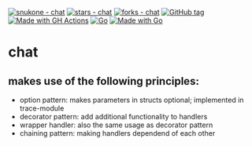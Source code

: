 
[![snukone - chat](https://img.shields.io/static/v1?label=snukone&message=chat&color=blue&logo=github)](https://github.com/snukone/chat "Go to GitHub repo")
[![stars - chat](https://img.shields.io/github/stars/snukone/chat?style=social)](https://github.com/snukone/chat)
[![forks - chat](https://img.shields.io/github/forks/snukone/chat?style=social)](https://github.com/snukone/chat)
[![GitHub tag](https://img.shields.io/github/tag/snukone/chat?include_prereleases=&sort=semver&color=blue)](https://github.com/snukone/chat/releases/)
[![Made with GH Actions](https://img.shields.io/badge/CI-GitHub_Actions-blue?logo=github-actions&logoColor=white)](https://github.com/features/actions "Go to GitHub Actions homepage")
[![Go](https://github.com/snukone/chat/actions/workflows/go.yml/badge.svg)](https://github.com/snukone/chat/actions/workflows/go.yml)
[![Made with Go](https://img.shields.io/badge/Go-1.18-blue?logo=go&logoColor=white)](https://golang.org "Go to Go homepage")
# chat

## makes use of the following principles:
- option pattern: makes parameters in structs optional; implemented in trace-module
- decorator pattern: add additional functionality to handlers
- wrapper handler: also the same usage as decorator pattern
- chaining pattern: making handlers dependend of each other